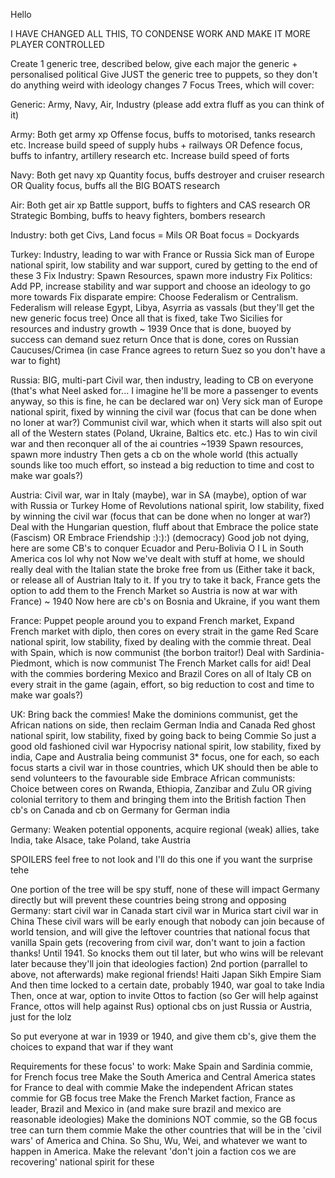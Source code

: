 Hello

I HAVE CHANGED ALL THIS, TO CONDENSE WORK AND MAKE IT MORE PLAYER CONTROLLED

Create 1 generic tree, described below, give each major the generic + personalised political
Give JUST the generic tree to puppets, so they don't do anything weird with ideology changes
7 Focus Trees, which will cover:


Generic:
Army, Navy, Air, Industry (please add extra fluff as you can think of it)

Army: Both get army xp
Offense focus, buffs to motorised, tanks research etc. Increase build speed of supply hubs + railways
OR
Defence focus, buffs to infantry, artillery research etc. Increase build speed of forts

Navy: Both get navy xp
Quantity focus, buffs destroyer and cruiser research
OR
Quality focus, buffs all the BIG BOATS research 

Air: Both get air xp
Battle support, buffs to fighters and CAS research
OR
Strategic Bombing, buffs to heavy fighters, bombers research

Industry: both get Civs,
Land focus = Mils
OR
Boat focus = Dockyards



Turkey: Industry, leading to war with France or Russia
Sick man of Europe national spirit, low stability and war support, cured by getting to the end of these 3
	Fix Industry: Spawn Resources, spawn more industry
	Fix Politics: Add PP, increase stability and war support and choose an ideology to go more towards
	Fix disparate empire: Choose Federalism or Centralism. Federalism will release Egypt, Libya, Asyrria as vassals (but they'll get the new generic focus tree)
Once all that is fixed, take Two Sicilies for resources and industry growth ~ 1939
Once that is done, buoyed by success can demand suez return
Once that is done, cores on Russian Caucuses/Crimea (in case France agrees to return Suez so you don't have a war to fight)


Russia: BIG, multi-part Civil war, then industry, leading to CB on everyone (that's what Neel asked for... I imagine he'll be more a passenger to events anyway, so this is fine, he can be declared war on)
Very sick man of Europe national spirit, fixed by winning the civil war (focus that can be done when no loner at war?)
	Communist civil war, which when it starts will also spit out all of the Western states (Poland, Ukraine, Baltics etc. etc.)
	Has to win civil war and then reconquer all of the ai countries ~1939
Spawn resources, spawn more industry
Then gets a cb on the whole world (this actually sounds like too much effort, so instead a big reduction to time and cost to make war goals?)


Austria: Civil war, war in Italy (maybe), war in SA (maybe), option of war with Russia or Turkey
Home of Revolutions national spirit, low stability, fixed by winning the civil war (focus that can be done when no longer at war?)
	Deal with the Hungarian question, fluff about that
	Embrace the police state (Fascism)
	OR
	Embrace Friendship :):):) (democracy)
Good job not dying, here are some CB's to conquer Ecuador and Peru-Bolivia
O I L in South America cos lol why not
Now we've dealt with stuff at home, we should really deal with the Italian state the broke free from us (Either take it back, or release all of Austrian Italy to it. If you try to take it back, France gets the option to add them to the French Market so Austria is now at war with France) ~ 1940
Now here are cb's on Bosnia and Ukraine, if you want them


France: Puppet people around you to expand French market, Expand French market with diplo, then cores on every strait in the game 
Red Scare national spirit, low stability, fixed by dealing with the commie threat.
	Deal with Spain, which is now communist (the borbon traitor!)
	Deal with Sardinia-Piedmont, which is now communist
The French Market calls for aid! Deal with the commies bordering Mexico and Brazil
Cores on all of Italy
CB on every strait in the game (again, effort, so big reduction to cost and time to make war goals?)


UK: Bring back the commies! Make the dominions communist, get the African nations on side, then reclaim German India and Canada
Red ghost national spirit, low stability, fixed by going back to being Commie
	So just a good old fashioned civil war
Hypocrisy national spirit, low stability, fixed by india, Cape and Australia being communist
	3* focus, one for each, so each focus starts a civil war in those countries, which UK should then be able to send volunteers to the favourable side
Embrace African communists:
	Choice between cores on Rwanda, Ethiopia, Zanzibar and Zulu OR giving colonial territory to them and bringing them into the British faction
Then cb's on Canada and cb on Germany for German india




Germany: Weaken potential opponents, acquire regional (weak) allies, take India, take Alsace, take Poland, take Austria

SPOILERS feel free to not look and I'll do this one if you want the surprise tehe

One portion of the tree will be spy stuff, none of these will impact Germany directly but will prevent these countries being strong and opposing Germany:
	start civil war in Canada
	start civil war in Murica
	start civil war in China
These civil wars will be early enough that nobody can join because of world tension, and will give the leftover countries that national focus that vanilla Spain gets (recovering from civil war, don't want to join a faction thanks! Until 1941. So knocks them out til later, but who wins will be relevant later because they'll join that ideologies faction)
2nd portion (parrallel to above, not afterwards)
	make regional friends!
	Haiti
	Japan
	Sikh Empire
	Siam
And then time locked to a certain date, probably 1940, war goal to take India
Then, once at war, option to invite Ottos to faction (so Ger will help against France, ottos will help against Rus) 
optional cbs on just Russia or Austria, just for the lolz



So put everyone at war in 1939 or 1940, and give them cb's, give them the choices to expand that war if they want





Requirements for these focus' to work:
	Make Spain and Sardinia commie, for French focus tree
	Make the South America and Central America states for France to deal with commie
	Make the independent African states commie for GB focus tree
	Make the French Market faction, France as leader, Brazil and Mexico in (and make sure brazil and mexico are reasonable ideologies)
	Make the dominions NOT commie, so the GB focus tree can turn them commie
	Make the other countries that will be in the 'civil wars' of America and China. So Shu, Wu, Wei, and whatever we want to happen in America. Make the relevant 'don't join a faction cos we are recovering' national spirit for these
